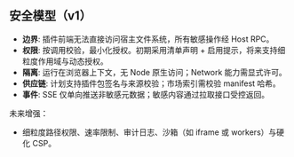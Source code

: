 ## 安全模型（v1）

- **边界**: 插件前端无法直接访问宿主文件系统，所有敏感操作经 Host RPC。
- **权限**: 按调用校验，最小化授权。初期采用清单声明 + 启用提示，将来支持细粒度作用域与动态授权。
- **隔离**: 运行在浏览器上下文，无 Node 原生访问；Network 能力需显式许可。
- **供应链**: 计划支持插件包签名与来源校验；市场索引需校验 manifest 哈希。
- **事件**: SSE 仅单向推送非敏感元数据；敏感内容通过拉取接口受控返回。

未来增强：
- 细粒度路径权限、速率限制、审计日志、沙箱（如 iframe 或 workers）与硬化 CSP。

